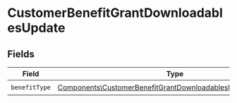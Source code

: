 # CustomerBenefitGrantDownloadablesUpdate


## Fields

| Field                                                                                                                                          | Type                                                                                                                                           | Required                                                                                                                                       | Description                                                                                                                                    |
| ---------------------------------------------------------------------------------------------------------------------------------------------- | ---------------------------------------------------------------------------------------------------------------------------------------------- | ---------------------------------------------------------------------------------------------------------------------------------------------- | ---------------------------------------------------------------------------------------------------------------------------------------------- |
| `benefitType`                                                                                                                                  | [Components\CustomerBenefitGrantDownloadablesUpdateBenefitType](../../Models/Components/CustomerBenefitGrantDownloadablesUpdateBenefitType.md) | :heavy_check_mark:                                                                                                                             | N/A                                                                                                                                            |